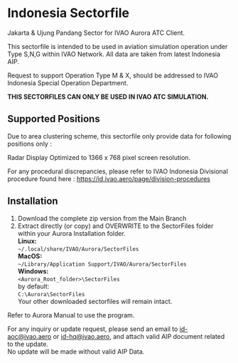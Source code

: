 # Indonesia Sectorfile
Jakarta &  Ujung Pandang Sector for IVAO Aurora ATC Client.

This sectorfile is intended to be used in aviation simulation operation under Type S,N,G within IVAO Network. All data are taken from latest Indonesia AIP.

Request to support Operation Type M & X, should be addressed to IVAO Indonesia Special Operation Department.

**THIS SECTORFILES CAN ONLY BE USED IN IVAO ATC SIMULATION.**

## Supported Positions

Due to area clustering scheme, this sectorfile only provide data for following positions only :

Radar Display Optimized to 1366 x 768 pixel screen resolution.

For any procedural discrepancies, please refer to IVAO Indonesia Divisional procedure found here : https://id.ivao.aero/page/division-procedures

## Installation

1. Download the complete zip version from the Main Branch
2. Extract directly (or copy) and OVERWRITE to the SectorFiles folder within your Aurora Installation folder.\
**Linux:**\
`~/.local/share/IVAO/Aurora/SectorFiles`\
**MacOS:**\
`~/Library/Application Support/IVAO/Aurora/SectorFiles`\
**Windows:**\
`<Aurora_Root_folder>\SectorFiles`\
by default:\
`C:\Aurora\SectorFiles`\
Your other downloaded sectorfiles will remain intact.

Refer to Aurora Manual to use the program.

For any inquiry or update request, please send an email to id-aoc@ivao.aero or id-hq@ivao.aero, and attach valid AIP document related to the update.\
No update will be made without valid AIP Data.

